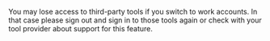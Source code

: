 You may lose access to third-party tools if you switch to work accounts. In that case please sign out and sign in to those tools again or check with your tool provider about support for this feature.

